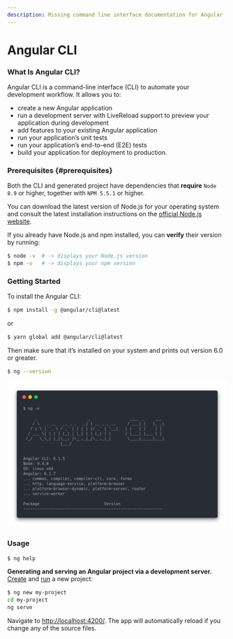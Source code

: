 ```yaml
---
description: Missing command line interface documentation for Angular
---
```


# Angular CLI

### What Is Angular CLI?

Angular CLI is a command-line interface \(CLI\) to automate your development workflow. It allows you to:

* create a new Angular application
* run a development server with LiveReload support to preview your application during development
* add features to your existing Angular application
* run your application’s unit tests
* run your application’s end-to-end \(E2E\) tests
* build your application for deployment to production.

### Prerequisites {#prerequisites}

Both the CLI and generated project have dependencies that **require** `Node 8.9` or higher, together with `NPM 5.5.1` or higher.

You can download the latest version of Node.js for your operating system and consult the latest installation instructions on the [official Node.js website](https://nodejs.org/).

If you already have Node.js and npm installed, you can **verify** their version by running:

```bash
$ node -v  # -> displays your Node.js version
$ npm -v   # -> displays your npm version
```

### Getting Started

To install the Angular CLI:

```bash
$ npm install -g @angular/cli@latest
```

or

```bash
$ yarn global add @angular/cli@latest
```

Then make sure that it’s installed on your system and prints out version 6.0 or greater.

```bash
$ ng --version
```

![](.gitbook/assets/ng-version%20%281%29.png)

### Usage

```text
$ ng help
```

**Generating and serving an Angular project via a development server.**  
[Create](commands/ng-new.md) and [run](commands/ng-serve.md) a new project:

```bash
$ ng new my-project
cd my-project
ng serve
```

Navigate to [http://localhost:4200/](http://localhost:4200/). The app will automatically reload if you change any of the source files.

